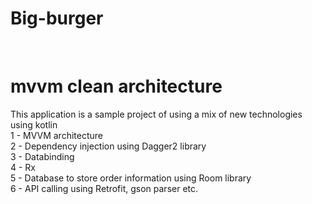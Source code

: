 # Big-burger 
<br>
<h1>mvvm clean architecture</h1>
This application is a sample project of using a mix of new technologies using kotlin
<br>
1 - MVVM architecture <br>
2 - Dependency injection using Dagger2 library <br>
3 - Databinding <br>
4 - Rx <br>
5 - Database to store order information using Room library <br>
6 - API calling using Retrofit, gson parser etc.

